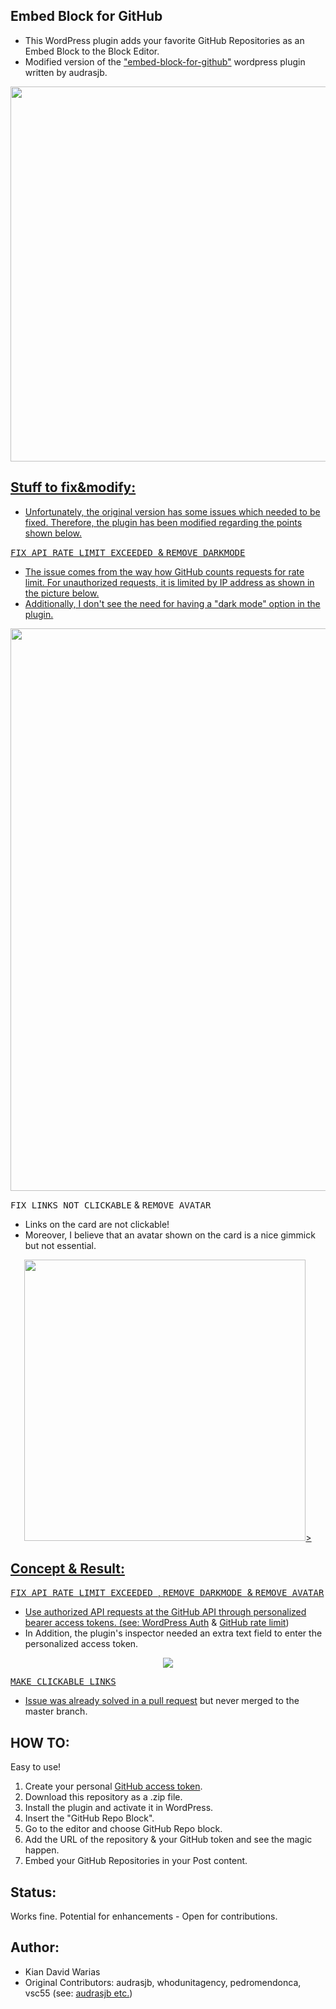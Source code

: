 ## Embed Block for GitHub
* This WordPress plugin adds your favorite GitHub Repositories as an Embed Block to the Block Editor.
* Modified version of the ["embed-block-for-github"](https://jeanbaptisteaudras.com/en/2019/08/new-plugin-github-embed-block-for-gutenberg/) wordpress plugin written by audrasjb.
<p align="center">
<a href="url"><img  src="https://user-images.githubusercontent.com/55065075/224489524-46b58108-e1c3-4848-94ea-4cfb09b2a662.png" height="auto" width="600">
</p>
</p>

## Stuff to fix&modify: 
* Unfortunately, the original version has some issues which needed to be fixed.
Therefore, the plugin has been modified regarding the points shown below. 

<kbd>FIX API RATE LIMIT EXCEEDED </kbd> & <kbd> REMOVE DARKMODE </kbd> <br>
* The issue comes from the way how GitHub counts requests for rate limit. For unauthorized requests, it is limited by IP address as shown in the picture below. <br>
* Additionally, I don't see the need for having a "dark mode" option in the plugin.

<p align="center">
<a href="url"><img  src="https://user-images.githubusercontent.com/55065075/224512080-27c44354-89e3-4d12-a160-e9da3dfc21f1.png" height="auto" width="900"></a>
</p>

<kbd> FIX LINKS NOT CLICKABLE</kbd> & <kbd> REMOVE AVATAR </kbd>  <br>
* Links on the card are not clickable!<br>
* Moreover, I believe that an avatar shown on the card is a nice gimmick but not essential. <br> 


<p align="center">
<a href="url"><img src="https://user-images.githubusercontent.com/55065075/224512669-75d102f6-5ede-45f5-9056-2e866c080c3e.png" height="auto" width="450">>

## Concept & Result: 
<kbd>FIX API RATE LIMIT EXCEEDED </kbd> , <kbd> REMOVE DARKMODE </kbd> & <kbd> REMOVE AVATAR </kbd><br> 
* Use authorized API requests at the GitHub API through personalized bearer access tokens. (see: [WordPress Auth](https://developer.wordpress.org/apis/making-http-requests/authentication/) & [GitHub rate limit](https://docs.github.com/en/rest/rate-limit?apiVersion=2022-11-28))<br>
* In Addition, the plugin's inspector needed an extra text field to enter the personalized access token. <br>
<p align="center">
<a href="url"><img src="https://user-images.githubusercontent.com/55065075/224566424-7618a300-7da0-46e5-af40-290f9d921d1f.png">

<kbd> MAKE CLICKABLE LINKS </kbd><br>
* Issue was already solved in a [pull request]() but never merged to the master branch. <br>


## HOW TO: 
Easy to use!
1. Create your personal [GitHub access token](https://docs.github.com/en/authentication/keeping-your-account-and-data-secure/creating-a-personal-access-token).
2. Download this repository as a .zip file.
3. Install the plugin and activate it in WordPress.
4. Insert the "GitHub Repo Block".
5. Go to the editor and choose GitHub Repo block.
6. Add the URL of the repository & your GitHub token and see the magic happen.
7. Embed your GitHub Repositories in your Post content.

## Status:
Works fine. 
Potential for enhancements - Open for contributions. 

## Author: 
* Kian David Warias 
* Original Contributors: audrasjb, whodunitagency, pedromendonca, vsc55 (see: [audrasjb etc.](https://github.com/audrasjb/embed-block-for-github))

